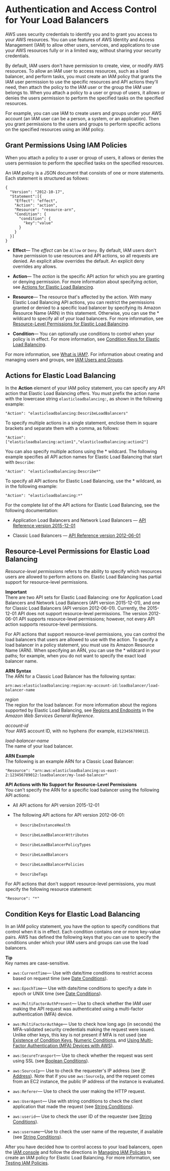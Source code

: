 # Authentication and Access Control for Your Load Balancers<a name="load-balancer-authentication-access-control"></a>

AWS uses security credentials to identify you and to grant you access to your AWS resources\. You can use features of AWS Identity and Access Management \(IAM\) to allow other users, services, and applications to use your AWS resources fully or in a limited way, without sharing your security credentials\.

By default, IAM users don't have permission to create, view, or modify AWS resources\. To allow an IAM user to access resources, such as a load balancer, and perform tasks, you must create an IAM policy that grants the IAM user permission to use the specific resources and API actions they'll need, then attach the policy to the IAM user or the group the IAM user belongs to\. When you attach a policy to a user or group of users, it allows or denies the users permission to perform the specified tasks on the specified resources\.

For example, you can use IAM to create users and groups under your AWS account \(an IAM user can be a person, a system, or an application\)\. Then you grant permissions to the users and groups to perform specific actions on the specified resources using an IAM policy\.

## Grant Permissions Using IAM Policies<a name="elb-iam-policies"></a>

When you attach a policy to a user or group of users, it allows or denies the users permission to perform the specified tasks on the specified resources\.

An IAM policy is a JSON document that consists of one or more statements\. Each statement is structured as follows:

```
{
  "Version": "2012-10-17",
  "Statement":[{
    "Effect": "effect",
    "Action": "action",
    "Resource": "resource-arn",
    "Condition": {
      "condition": {
        "key":"value"
      }
    }
  }]
}
```

+ **Effect**— The *effect* can be `Allow` or `Deny`\. By default, IAM users don't have permission to use resources and API actions, so all requests are denied\. An explicit allow overrides the default\. An explicit deny overrides any allows\.

+ **Action**— The *action* is the specific API action for which you are granting or denying permission\. For more information about specifying *action*, see [Actions for Elastic Load Balancing](#elb-api-actions)\.

+ **Resource**— The resource that's affected by the action\. With many Elastic Load Balancing API actions, you can restrict the permissions granted or denied to a specific load balancer by specifying its Amazon Resource Name \(ARN\) in this statement\. Otherwise, you can use the \* wildcard to specify all of your load balancers\. For more information, see [Resource\-Level Permissions for Elastic Load Balancing](#elb-resource-level-permissions)\.

+ **Condition**— You can optionally use conditions to control when your policy is in effect\. For more information, see [Condition Keys for Elastic Load Balancing](#elb-condition-keys)\.

For more information, see [What is IAM?](http://docs.aws.amazon.com/IAM/latest/UserGuide/IAM_Introduction.html)\. For information about creating and managing users and groups, see [IAM Users and Groups](http://docs.aws.amazon.com/IAM/latest/UserGuide/Using_WorkingWithGroupsAndUsers.html)\.

## Actions for Elastic Load Balancing<a name="elb-api-actions"></a>

In the **Action** element of your IAM policy statement, you can specify any API action that Elastic Load Balancing offers\. You must prefix the action name with the lowercase string `elasticloadbalancing:`, as shown in the following example:

```
"Action": "elasticloadbalancing:DescribeLoadBalancers"
```

To specify multiple actions in a single statement, enclose them in square brackets and separate them with a comma, as follows:

```
"Action": ["elasticloadbalancing:action1","elasticloadbalancing:action2"]
```

You can also specify multiple actions using the \* wildcard\. The following example specifies all API action names for Elastic Load Balancing that start with `Describe`:

```
"Action": "elasticloadbalancing:Describe*"
```

To specify all API actions for Elastic Load Balancing, use the \* wildcard, as in the following example:

```
"Action": "elasticloadbalancing:*"
```

For the complete list of the API actions for Elastic Load Balancing, see the following documentation:

+ Application Load Balancers and Network Load Balancers — [API Reference version 2015\-12\-01](http://docs.aws.amazon.com/elasticloadbalancing/latest/APIReference/)

+ Classic Load Balancers — [API Reference version 2012\-06\-01](http://docs.aws.amazon.com/elasticloadbalancing/2012-06-01/APIReference/)

## Resource\-Level Permissions for Elastic Load Balancing<a name="elb-resource-level-permissions"></a>

*Resource\-level permissions* refers to the ability to specify which resources users are allowed to perform actions on\. Elastic Load Balancing has partial support for resource\-level permissions\.

**Important**  
There are two API sets for Elastic Load Balancing: one for Application Load Balancers and Network Load Balancers \(API version 2015\-12\-01\), and one for Classic Load Balancers \(API version 2012\-06\-01\)\. Currently, the 2015\-12\-01 API does not support resource\-level permissions\. The version 2012\-06\-01 API supports resource\-level permissions; however, not every API action supports resource\-level permissions\.

For API actions that support resource\-level permissions, you can control the load balancers that users are allowed to use with the action\. To specify a load balancer in a policy statement, you must use its Amazon Resource Name \(ARN\)\. When specifying an ARN, you can use the \* wildcard in your paths; for example, when you do not want to specify the exact load balancer name\.

**ARN Syntax**  
The ARN for a Classic Load Balancer has the following syntax:

```
arn:aws:elasticloadbalancing:region:my-account-id:loadbalancer/load-balancer-name
```

*region*  
The region for the load balancer\. For more information about the regions supported by Elastic Load Balancing, see [Regions and Endpoints](http://docs.aws.amazon.com/general/latest/gr/rande.html#elb_region) in the *Amazon Web Services General Reference*\.

*account\-id*  
Your AWS account ID, with no hyphens \(for example, `0123456789012`\)\.

*load\-balancer\-name*  
The name of your load balancer\.

**ARN Example**  
The following is an example ARN for a Classic Load Balancer:

```
"Resource": "arn:aws:elasticloadbalancing:us-east-2:123456789012:loadbalancer/my-load-balancer"
```

**API Actions with No Support for Resource\-Level Permissions**  
You can't specify the ARN for a specific load balancer using the following API actions:

+ All API actions for API version 2015\-12\-01

+ The following API actions for API version 2012\-06\-01:

  + `DescribeInstanceHealth`

  + `DescribeLoadBalancerAttributes`

  + `DescribeLoadBalancerPolicyTypes`

  + `DescribeLoadBalancers`

  + `DescribeLoadBalancerPolicies`

  + `DescribeTags`

For API actions that don't support resource\-level permissions, you must specify the following resource statement:

```
"Resource": "*"
```

## Condition Keys for Elastic Load Balancing<a name="elb-condition-keys"></a>

In an IAM policy statement, you have the option to specify conditions that control when it is in effect\. Each condition contains one or more key\-value pairs\. AWS has defined the following keys that you can use to specify the conditions under which your IAM users and groups can use the load balancers\.

**Tip**  
Key names are case\-sensitive\.

+ `aws:CurrentTime`— Use with date/time conditions to restrict access based on request time \(see [Date Conditions](http://docs.aws.amazon.com/IAM/latest/UserGuide/AccessPolicyLanguage_ElementDescriptions.html#Conditions_Date)\)\.

+ `aws:EpochTime`— Use with date/time conditions to specify a date in epoch or UNIX time \(see [Date Conditions](http://docs.aws.amazon.com/IAM/latest/UserGuide/AccessPolicyLanguage_ElementDescriptions.html#Conditions_Date)\)\. 

+ `aws:MultiFactorAuthPresent`— Use to check whether the IAM user making the API request was authenticated using a multi\-factor authentication \(MFA\) device\. 

+ `aws:MultiFactorAuthAge`— Use to check how long ago \(in seconds\) the MFA\-validated security credentials making the request were issued\. Unlike other keys, this key is not present if MFA is not used \(see [Existence of Condition Keys](http://docs.aws.amazon.com/IAM/latest/UserGuide/AccessPolicyLanguage_ElementDescriptions.html#Conditions_Null), [Numeric Conditions](http://docs.aws.amazon.com/IAM/latest/UserGuide/AccessPolicyLanguage_ElementDescriptions.html#Conditions_Numeric), and [Using Multi\-Factor Authentication \(MFA\) Devices with AWS](http://docs.aws.amazon.com/IAM/latest/UserGuide/Using_ManagingMFA.html)\)\.

+ `aws:SecureTransport`— Use to check whether the request was sent using SSL \(see [Boolean Conditions](http://docs.aws.amazon.com/IAM/latest/UserGuide/AccessPolicyLanguage_ElementDescriptions.html#Conditions_Boolean)\)\.

+ `aws:SourceIp`— Use to check the requester's IP address \(see [IP Address](http://docs.aws.amazon.com/IAM/latest/UserGuide/AccessPolicyLanguage_ElementDescriptions.html#Conditions_IPAddress)\)\. Note that if you use `aws:SourceIp`, and the request comes from an EC2 instance, the public IP address of the instance is evaluated\.

+ `aws:Referer`— Use to check the user making the HTTP request\.

+ `aws:UserAgent`— Use with string conditions to check the client application that made the request \(see [String Conditions](http://docs.aws.amazon.com/IAM/latest/UserGuide/AccessPolicyLanguage_ElementDescriptions.html#Conditions_String)\)\.

+ `aws:userid`— Use to check the user ID of the requester \(see [String Conditions](http://docs.aws.amazon.com/IAM/latest/UserGuide/AccessPolicyLanguage_ElementDescriptions.html#Conditions_String)\)\.

+ `aws:username`—Use to check the user name of the requester, if available \(see [String Conditions](http://docs.aws.amazon.com/IAM/latest/UserGuide/AccessPolicyLanguage_ElementDescriptions.html#Conditions_String)\)\.

After you have decided how to control access to your load balancers, open the [IAM console](https://console.aws.amazon.com/iam) and follow the directions in [Managing IAM Policies](http://docs.aws.amazon.com/IAM/latest/UserGuide/ManagingPolicies.html) to create an IAM policy for Elastic Load Balancing\. For more information, see [Testing IAM Policies](http://docs.aws.amazon.com/IAM/latest/UserGuide/testing-policies.html)\.